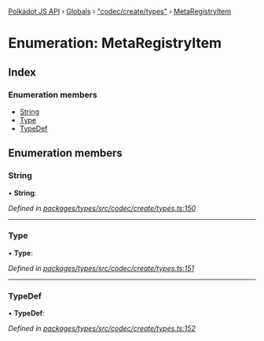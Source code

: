 [Polkadot JS API](../README.md) › [Globals](../globals.md) › ["codec/create/types"](../modules/_codec_create_types_.md) › [MetaRegistryItem](_codec_create_types_.metaregistryitem.md)

# Enumeration: MetaRegistryItem

## Index

### Enumeration members

* [String](_codec_create_types_.metaregistryitem.md#string)
* [Type](_codec_create_types_.metaregistryitem.md#type)
* [TypeDef](_codec_create_types_.metaregistryitem.md#typedef)

## Enumeration members

###  String

• **String**:

*Defined in [packages/types/src/codec/create/types.ts:150](https://github.com/polkadot-js/api/blob/7b9a11ac25/packages/types/src/codec/create/types.ts#L150)*

___

###  Type

• **Type**:

*Defined in [packages/types/src/codec/create/types.ts:151](https://github.com/polkadot-js/api/blob/7b9a11ac25/packages/types/src/codec/create/types.ts#L151)*

___

###  TypeDef

• **TypeDef**:

*Defined in [packages/types/src/codec/create/types.ts:152](https://github.com/polkadot-js/api/blob/7b9a11ac25/packages/types/src/codec/create/types.ts#L152)*
